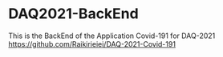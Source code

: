 # DAQ2021-BackEnd

This is the BackEnd of the Application Covid-191
for DAQ-2021
https://github.com/Raikirieiei/DAQ-2021-Covid-191
